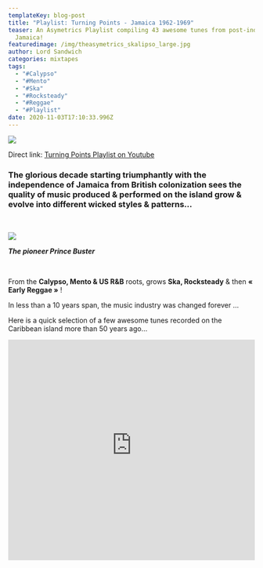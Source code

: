 ```yaml
---
templateKey: blog-post
title: "Playlist: Turning Points - Jamaica 1962-1969"
teaser: An Asymetrics Playlist compiling 43 awesome tunes from post-independance
  Jamaica!
featuredimage: /img/theasymetrics_skalipso_large.jpg
author: Lord Sandwich
categories: mixtapes
tags:
  - "#Calypso"
  - "#Mento"
  - "#Ska"
  - "#Rocksteady"
  - "#Reggae"
  - "#Playlist"
date: 2020-11-03T17:10:33.996Z
---
```

![](/img/theasymetrics_skalipso_small.jpg)

Direct link: [Turning Points Playlist on Youtube](https://www.youtube.com/playlist?list=PLZtgNolXlRSSbJiYujks9W19BLbn5Ah-N)

### The glorious decade starting triumphantly with the independence of Jamaica from British colonization sees the quality of music produced & performed on the island grow & evolve into different wicked styles & patterns…

<br>

![](/img/theasymetrics_prince_buster_small.jpg)

***The pioneer Prince Buster***

***<br>***

From the **Calypso, Mento & US R&B** roots, grows **Ska, Rocksteady** & then **« Early Reggae »** !

In less than a 10 years span, the music industry was changed forever …

Here is a quick selection of a few awesome tunes recorded on the Caribbean island more than 50 years ago…

<iframe width="100%" height="450" src="https://www.youtube-nocookie.com/embed/videoseries?list=PLZtgNolXlRSSbJiYujks9W19BLbn5Ah-N" frameborder="0" allow="accelerometer; autoplay; clipboard-write; encrypted-media; gyroscope; picture-in-picture" allowfullscreen referrerpolicy="origin"></iframe>